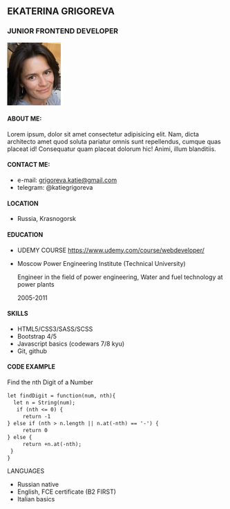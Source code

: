 ## EKATERINA GRIGOREVA
### JUNIOR FRONTEND DEVELOPER 
![photo](IMG_0912.JPG)
#### ABOUT ME:
Lorem ipsum, dolor sit amet consectetur adipisicing elit. Nam, dicta architecto amet quod soluta pariatur omnis sunt repellendus, cumque quas placeat id! Consequatur quam placeat dolorum hic! Animi, illum blanditiis.

#### CONTACT ME:
- e-mail: grigoreva.katie@gmail.com
- telegram: @katiegrigoreva
#### LOCATION
- Russia, Krasnogorsk
#### EDUCATION
- UDEMY COURSE 
   https://www.udemy.com/course/webdeveloper/
- Moscow Power Engineering Institute (Technical University)

   Engineer in the field of power engineering, Water and fuel technology at power plants

   2005-2011
#### SKILLS
- HTML5/CSS3/SASS/SCSS
- Bootstrap 4/5
- Javascript basics (codewars 7/8 kyu)
- Git, github
#### CODE EXAMPLE
Find the nth Digit of a Number
```
let findDigit = function(num, nth){
  let n = String(num);
   if (nth <= 0) {
     return -1
} else if (nth > n.length || n.at(-nth) == '-') {
     return 0
} else {
     return +n.at(-nth);
 }
}
```
LANGUAGES
- Russian native
- English, FCE certificate (B2 FIRST)
- Italian basics






